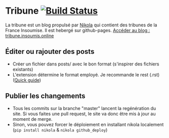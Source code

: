 # Tribune [![Build Status](https://travis-ci.org/Insoumis/tribune.insoumis.online.svg?branch=master)](https://travis-ci.org/Insoumis/tribune.insoumis.online)


La tribune est un blog propulsé par [Nikola](https://getnikola.com/) qui contient des tribunes de la France Insoumise. Il est hebergé sur github-pages.
[Accéder au blog : tribune.insoumis.online](http://tribune.insoumis.online)

## Éditer ou rajouter des posts

 * Créer un fichier dans posts/ avec le bon format (s'inspirer des fichiers existants)
 * L'extension détermine le format employé. Je recommande le rest (.rst) ([Quick guide](http://docutils.sourceforge.net/docs/user/rst/quickref.html))

## Publier les changements

 * Tous les commits sur la branche "master" lancent la regénération du site. Si vous faites une pull request, le site va donc être mis à jour au moment de merge.
 * Sinon, vous pouvez forcer le déploiement en installant nikola localement (```pip install nikola``` & ```nikola github_deploy```)
